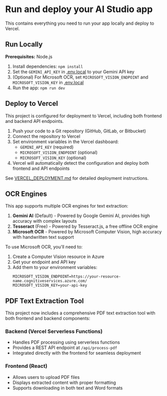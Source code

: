 # Run and deploy your AI Studio app

This contains everything you need to run your app locally and deploy to Vercel.

## Run Locally

**Prerequisites:** Node.js

1. Install dependencies:
   `npm install`
2. Set the `GEMINI_API_KEY` in [.env.local](.env.local) to your Gemini API key
3. (Optional) For Microsoft OCR, set `MICROSOFT_VISION_ENDPOINT` and `MICROSOFT_VISION_KEY` in [.env.local](.env.local)
4. Run the app:
   `npm run dev`

## Deploy to Vercel

This project is configured for deployment to Vercel, including both frontend and backend API endpoints.

1. Push your code to a Git repository (GitHub, GitLab, or Bitbucket)
2. Connect the repository to Vercel
3. Set environment variables in the Vercel dashboard:
   - `GEMINI_API_KEY` (required)
   - `MICROSOFT_VISION_ENDPOINT` (optional)
   - `MICROSOFT_VISION_KEY` (optional)
4. Vercel will automatically detect the configuration and deploy both frontend and API endpoints

See [VERCEL_DEPLOYMENT.md](VERCEL_DEPLOYMENT.md) for detailed deployment instructions.

## OCR Engines

This app supports multiple OCR engines for text extraction:

1. **Gemini AI** (Default) - Powered by Google Gemini AI, provides high accuracy with complex layouts
2. **Tesseract** (Free) - Powered by Tesseract.js, a free offline OCR engine
3. **Microsoft OCR** - Powered by Microsoft Computer Vision, high accuracy with handwritten text support

To use Microsoft OCR, you'll need to:
1. Create a Computer Vision resource in Azure
2. Get your endpoint and API key
3. Add them to your environment variables:
   ```
   MICROSOFT_VISION_ENDPOINT=https://your-resource-name.cognitiveservices.azure.com/
   MICROSOFT_VISION_KEY=your-api-key
   ```

## PDF Text Extraction Tool

This project now includes a comprehensive PDF text extraction tool with both frontend and backend components:

### Backend (Vercel Serverless Functions)
- Handles PDF processing using serverless functions
- Provides a REST API endpoint at `/api/process-pdf`
- Integrated directly with the frontend for seamless deployment

### Frontend (React)
- Allows users to upload PDF files
- Displays extracted content with proper formatting
- Supports downloading in both text and Word formats
